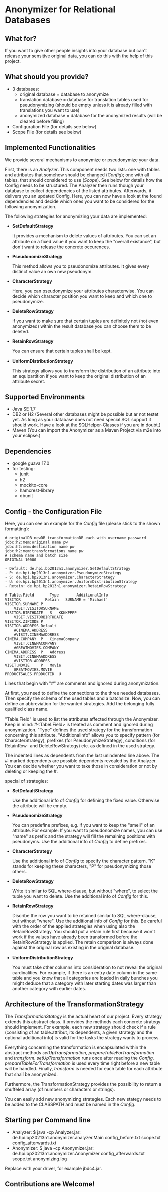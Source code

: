 
Anonymizer for Relational Databases
===================================

What for?
---------
If you want to give other people insights into your database but can't release your sensitive original data, you can do this with the help of this project.


What should you provide?
------------------------
* 3 databases:
    + original database = database to anonymize
    + translation database = database for translation tables used for pseudonymizing (should be empty unless it is already filled with translations you want to use)
    + anonymized database = database for the anonymized results (will be cleared before filling)
* Configuration File (for details see below)
* Scope File (for details see below)
 

Implemented Functionalities
---------------------------
We provide several mechanisms to anonymize or pseudonymize your data.

First, there is an *Analyzer*. This component needs two lists: one with tables and attributes that somehow should be changed (*Config*); one with all tables, that should considered to use (*Scope*). See below for details how the Config needs to be structured. The Analyzer then runs though your database to collect dependencies of the listed attributes. Afterwards, it delivers you an updated Config. Here, you can now have a look at the found dependencies and decide which ones you want to be considered for the following anonymization. 

The following strategies for anonymizing your data are implemented:
* __SetDefaultStrategy__

    It provides a mechanism to delete values of attributes. You can set an attribute on a fixed value if you want to keep the "overall existance", but don't want to release the concrete occurences.

* __PseudonomizeStrategy__

    This method allows you to pseudonomize attributes. It gives every distinct value an own new pseudonym.  

* __CharacterStrategy__

    Here, you can pseudonymize your attributes characterwise. You can decide which character position you want to keep and which one to pseudonymize.

* __DeleteRowStrategy__

    If you want to make sure that certain tuples are definitely not (not even anonymized) within the result database you can choose them to be deleted.

* __RetainRowStrategy__

    You can ensure that certain tuples shall be kept.

* __UniformDistributionStrategy__

    This strategy allows you to transform the distribution of an attribute into an equipartition if you want to keep the original distribution of an attribute secret.


Supported Environments
----------------------
* Java SE 1.7
* DB2 or H2 (Several other databases might be possible but ar not testet yet. As long as your database does not need special SQL support it should work. Have a look at the SQLHelper-Classes if you are in doubt.)
* Maven (You can import the Anonymizer as a Maven Project via m2e into your eclipse.)


Dependencies
------------
* google guava 17.0
* for testing:
    + junit
    + h2
    + mockito-core
    + hamcrest-library
    + dbunit


Config - the Configuration File
-------------------------------
Here, you can see an example for the *Config* file (please stick to the shown formatting):

    # originalDB newDB transformationDB each with username password
    jdbc:h2:mem:original name pw
    jdbc:h2:mem:destination name pw
    jdbc:h2:mem:transformations name pw
    # schema name and batch size
    ORIGINAL 10000
    
    - Default: de.hpi.bp2013n1.anonymizer.SetDefaultStrategy
    - P: de.hpi.bp2013n1.anonymizer.PseudonymizeStrategy
    - S: de.hpi.bp2013n1.anonymizer.CharacterStrategy
    - U: de.hpi.bp2013n1.anonymizer.UniformDistributionStrategy
    - Retain: de.hpi.bp2013n1.anonymizer.RetainRowStrategy
    
    # Table.Field		Type		AdditionalInfo
    VISITOR           Retain   SURNAME = 'Michael'
    VISITOR.SURNAME	P
        VISIT.VISITORSURNAME
    VISITOR.BIRTHDATE	S	KKKKPPPP
        VISIT.VISITORBIRTHDATE
    VISITOR.ZIPCODE	P
    VISITOR.ADDRESS	Default
        #CINEMA.ADDRESS
        #VISIT.CINEMAADDRESS
    CINEMA.COMPANY	P	CinemaCompany
        VISIT.CINEMACOMPANY
        #GREATMOVIES.COMPANY
    CINEMA.ADDRESS	P	Address
        VISIT.CINEMAADDRESS
        #VISITOR.ADDRESS
    VISIT.MOVIE	    P	Movie
        GREATMOVIES.MOVIE
    PRODUCTSALES.PRODUCTID	U

Lines that begin with "#" are comments and ignored during anonymization.

At first, you need to define the connections to the three needed databases.
Then specify the schema of the used tables and a batchsize.
Now, you can define an abbreviation for the wanted strategies. Add the belonging fully qualified class name.

"Table.Field" is used to list the attributes affected through the Anonymizer. Keep in mind: #<Tabel.Field> is treated as comment and ignored during anonymization.
"Type" defines the used strategy for the transformation concerning this attribute.
"AdditionalInfo" allows you to specify pattern (for CharacterStrategy), prefixes (for PseudonymizeStrategy), conditions (for RetainRow- and DeleteRowStrategy) etc. as defined in the used strategy.

The indented lines as dependents from the last unindented line above. The #-marked dependents are possible dependents revealed by the Analyzer. You can decide whether you want to take those in consideration or not by deleting or keeping the #.

special of strategies:
* __SetDefaultStrategy__

    Use the additional info of *Config* for defining the fixed value. Otherwise the attribute will be empty.

* __PseudonomizeStrategy__

    You can predefine prefixes, e.g. if you want to keep the "smell" of an attribute. For example: If you want to pseudonomize names, you can use "name" as prefix and the strategy will fill the remaining positions with pseudonyms. Use the additional info of *Config* to define prefixes.

* __CharacterStrategy__

    Use the additional info of *Config* to specify the character pattern. "K" stands for keeping these characters, "P" for pseudonymizing those others.
     
* __DeleteRowStrategy__

    Write it similar to SQL where-clause, but without "where", to select the tuple you want to delete. Use the additional info of *Config* for this.
     
* __RetainRowStrategy__

    Discribe the row you want to be retained similar to SQL where-clause, but without "where". Use the additional info of *Config* for this.
    Be careful with the order of the applied strategies when using also the RetainRowStrategy. You should put a retain rule first because it won't work if the values have already been transformed before the RetainRowStrategy is applied. The retain comparison is always done against the original row as existing in the original database.
     
* __UniformDistributionStrategy__

    You must take other columns into consideration to not reveal the original cardinalities. For example, if there is an entry date column in the same table and you know that all categories are loaded in daily bunches you might deduce that a category with later starting dates was larger than another category with earlier dates.


Architecture of the TransformationStrategy
------------------------------------------
The *TransformationStategy* is the actual heart of our project. Every strategy extends this abstract class. It provides the methods each concrete strategy should implement. For example, each new strategy should check if a rule (consisting of an table.attribut, its dependents, a given strategy and the optional additional info) is valid for the tasks the strategy wants to process.

Everything concerning the transformation is encapsulated within the abstract methods *setUpTransformation*, *prepareTableForTransformation* and *transform*. *setUpTransformation* runs once after reading the *Config*. *prepareTableForTransformation* is used every time right before a new table will be handled. Finally, *transform* is needed for each table for each attribute that shall be anonymized.

Furthermore, the TransformationStrategy provides the possibility to return a shuffeled array (of numbers or characters or strings).

You can easily add new anonymizing strategies. Each new stategy needs to be added to the CLASSPATH and must be named in the *Config*.    

Starting per Command line
----------------------
* Analyzer:
    $ java -cp Analyzer.jar:<jdbc driver> de.hpi.bp20213n1.anonymizer.analyzer.Main config_before.txt scope.txt config_afterwards.txt
* Anonymizer:
    $ java -cp Anonymizer.jar:<jdbc driver> de.hpi.bp20213n1.anonymizer.Anonymizer config_afterwards.txt scope.txt anonymizing.log
    
Replace <jdbc driver> with your driver, for example jbdc4.jar.


**Contributions are Welcome!**
------------------------------

